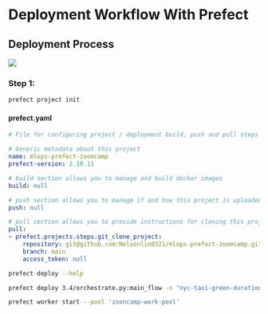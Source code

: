 # Deployment Workflow With Prefect

## Deployment Process

<img src="../images/Activity-create-run-deployment.png"><img>

### Step 1:

```sh
prefect project init
```

#### prefect.yaml

```YAML
# File for configuring project / deployment build, push and pull steps

# Generic metadata about this project
name: mlops-prefect-zoomcamp
prefect-version: 2.10.11

# build section allows you to manage and build docker images
build: null

# push section allows you to manage if and how this project is uploaded to remote locations
push: null

# pull section allows you to provide instructions for cloning this project in remote locations
pull:
- prefect.projects.steps.git_clone_project:
    repository: git@github.com:Nelsonlin0321/mlops-prefect-zoomcamp.git
    branch: main
    access_token: null

```

```sh
prefect deploy --help

prefect deploy 3.4/orchestrate.py:main_flow -n "nyc-taxi-green-duration-ml-training" -p zooncamp-work-pool

prefect worker start --pool 'zooncamp-work-pool'


```
